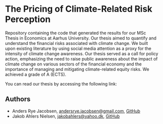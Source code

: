 # The Pricing of Climate-Related Risk Perception

Repository containing the code that generated the results for our MSc Thesis in
Economics at Aarhus University. Our thesis aimed to quantify and understand the
financial risks associated with climate change. We built upon existing
literature by using social media attention as a proxy for the intensity of
climate change awareness. Our thesis served as a call for policy action,
emphasizing the need to raise public awareness about the impact of climate
change on various sectors of the financial economy and the importance of
managing and mitigating climate-related equity risks. We achieved a grade of
A (ECTS).


You can read our thesis by accessing the following link:

## Authors

- Anders Rye Jacobsen, [andersrye.jacobsen@gmail.com](mailto:andersrye.jacobsen@gmail.com), [GitHub](https://github.com/ismand95)
- Jakob Ahlers Nielsen, [jakobahlers@yahoo.dk](mailto:jakobahlers@yahoo.dk), [GitHub](https://github.com/jakobahlers)
